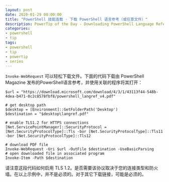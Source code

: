 ```yaml
---
layout: post
date: 2020-01-29 00:00:00
title: "PowerShell 技能连载 - 下载 PowerShell 语言参考（或任意文件）"
description: PowerTip of the Day - Downloading PowerShell Language Reference (or any file)
categories:
- powershell
- tip
tags:
- powershell
- tip
- powertip
- series
---
```

`Invoke-WebRequest` 可以轻松下载文件。下面的代码下载由 PowerShell Magazine 发布的PowerShell语言参考，并使用关联的程序将其打开：

```
$url = "https://download.microsoft.com/download/4/3/1/43113f44-548b-4dea-b471-0c2c8578fbf8/powershell_langref_v4.pdf"

# get desktop path
$desktop = [Environment]::GetFolderPath('Desktop')
$destination = "$desktop\langref.pdf"

# enable TLS1.2 for HTTPS connections
[Net.ServicePointManager]::SecurityProtocol = [Net.SecurityProtocolType]::Tls -bor [Net.SecurityProtocolType]::Tls11 -bor [Net.SecurityProtocolType]::Tls12

# download PDF file
Invoke-WebRequest -Uri $url -OutFile $destination -UseBasicParsing
# open downloaded file in associated program
Invoke-Item -Path $destination
```

请注意这段代码如何启用 TLS 1.2。是否需要该协议取决于您的连接类型和防火墙。在以上示例中，并不是必须的。对于其它下载链接，可能是必须的。

<!--本文国际来源：[Downloading PowerShell Language Reference (or any file)](https://community.idera.com/database-tools/powershell/powertips/b/tips/posts/downloading-powershell-language-reference-or-any-file)-->

